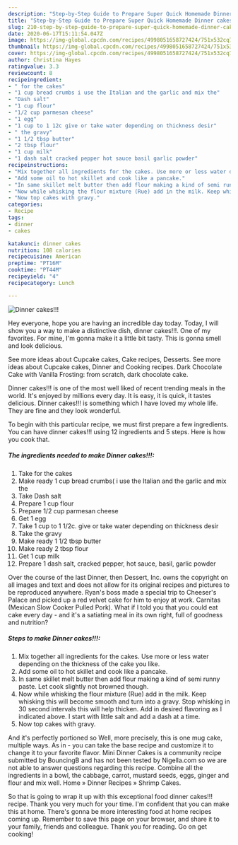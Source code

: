 ```yaml
---
description: "Step-by-Step Guide to Prepare Super Quick Homemade Dinner cakes!!!"
title: "Step-by-Step Guide to Prepare Super Quick Homemade Dinner cakes!!!"
slug: 210-step-by-step-guide-to-prepare-super-quick-homemade-dinner-cakes
date: 2020-06-17T15:11:54.047Z
image: https://img-global.cpcdn.com/recipes/4998051658727424/751x532cq70/dinner-cakes-recipe-main-photo.jpg
thumbnail: https://img-global.cpcdn.com/recipes/4998051658727424/751x532cq70/dinner-cakes-recipe-main-photo.jpg
cover: https://img-global.cpcdn.com/recipes/4998051658727424/751x532cq70/dinner-cakes-recipe-main-photo.jpg
author: Christina Hayes
ratingvalue: 3.3
reviewcount: 8
recipeingredient:
- " for the cakes"
- "1 cup bread crumbs i use the Italian and the garlic and mix the"
- "Dash salt"
- "1 cup flour"
- "1/2 cup parmesan cheese"
- "1 egg"
- "1 cup to 1 12c give or take water depending on thickness desir"
- " the gravy"
- "1 1/2 tbsp butter"
- "2 tbsp flour"
- "1 cup milk"
- "1 dash salt cracked pepper hot sauce basil garlic powder"
recipeinstructions:
- "Mix together all ingredients for the cakes. Use more or less water depending on the thickness of the cake you like."
- "Add some oil to hot skillet and cook like a pancake."
- "In same skillet melt butter then add flour making a kind of semi runny paste. Let cook slightly not browned though."
- "Now while whisking the flour mixture (Rue) add in the milk. Keep whisking this will become smooth and turn into a gravy. Stop whisking in 30 second intervals this will help thicken. Add in desired flavoring as I indicated above. I start with little salt and add a dash at a time."
- "Now top cakes with gravy."
categories:
- Recipe
tags:
- dinner
- cakes

katakunci: dinner cakes 
nutrition: 108 calories
recipecuisine: American
preptime: "PT16M"
cooktime: "PT44M"
recipeyield: "4"
recipecategory: Lunch

---
```



![Dinner cakes!!!](https://img-global.cpcdn.com/recipes/4998051658727424/751x532cq70/dinner-cakes-recipe-main-photo.jpg)

Hey everyone, hope you are having an incredible day today. Today, I will show you a way to make a distinctive dish, dinner cakes!!!. One of my favorites. For mine, I'm gonna make it a little bit tasty. This is gonna smell and look delicious.

See more ideas about Cupcake cakes, Cake recipes, Desserts. See more ideas about Cupcake cakes, Dinner and Cooking recipes. Dark Chocolate Cake with Vanilla Frosting: from scratch, dark chocolate cake.

Dinner cakes!!! is one of the most well liked of recent trending meals in the world. It's enjoyed by millions every day. It is easy, it is quick, it tastes delicious. Dinner cakes!!! is something which I have loved my whole life. They are fine and they look wonderful.


To begin with this particular recipe, we must first prepare a few ingredients. You can have dinner cakes!!! using 12 ingredients and 5 steps. Here is how you cook that.

<!--inarticleads1-->

##### The ingredients needed to make Dinner cakes!!!:

1. Take  for the cakes
1. Make ready 1 cup bread crumbs( i use the Italian and the garlic and mix the
1. Take Dash salt
1. Prepare 1 cup flour
1. Prepare 1/2 cup parmesan cheese
1. Get 1 egg
1. Take 1 cup to 1 1/2c. give or take water depending on thickness desir
1. Take  the gravy
1. Make ready 1 1/2 tbsp butter
1. Make ready 2 tbsp flour
1. Get 1 cup milk
1. Prepare 1 dash salt, cracked pepper, hot sauce, basil, garlic powder


Over the course of the last Dinner, then Dessert, Inc. owns the copyright on all images and text and does not allow for its original recipes and pictures to be reproduced anywhere. Ryan&#39;s boss made a special trip to Cheeser&#39;s Palace and picked up a red velvet cake for him to enjoy at work. Carnitas (Mexican Slow Cooker Pulled Pork). What if I told you that you could eat cake every day - and it&#39;s a satiating meal in its own right, full of goodness and nutrition? 

<!--inarticleads2-->

##### Steps to make Dinner cakes!!!:

1. Mix together all ingredients for the cakes. Use more or less water depending on the thickness of the cake you like.
1. Add some oil to hot skillet and cook like a pancake.
1. In same skillet melt butter then add flour making a kind of semi runny paste. Let cook slightly not browned though.
1. Now while whisking the flour mixture (Rue) add in the milk. Keep whisking this will become smooth and turn into a gravy. Stop whisking in 30 second intervals this will help thicken. Add in desired flavoring as I indicated above. I start with little salt and add a dash at a time.
1. Now top cakes with gravy.


And it&#39;s perfectly portioned so Well, more precisely, this is one mug cake, multiple ways. As in - you can take the base recipe and customize it to change it to your favorite flavor. Mini Dinner Cakes is a community recipe submitted by BouncingB and has not been tested by Nigella.com so we are not able to answer questions regarding this recipe. Combine all the ingredients in a bowl, the cabbage, carrot, mustard seeds, eggs, ginger and flour and mix well. Home » Dinner Recipes » Shrimp Cakes. 

So that is going to wrap it up with this exceptional food dinner cakes!!! recipe. Thank you very much for your time. I'm confident that you can make this at home. There's gonna be more interesting food at home recipes coming up. Remember to save this page on your browser, and share it to your family, friends and colleague. Thank you for reading. Go on get cooking!
